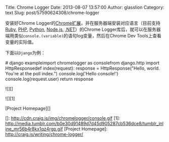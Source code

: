 Title: Chrome Logger
Date: 2013-08-07 13:57:00
Author: glasslion
Category: text
Slug: post/57590624308/chrome-logger

安装好Chrome Logger的[Chrome扩展][]，并在服务器端安装对应语言（目前支持
[Ruby][], [PHP][], [Python][], [Node.js][], [.NET][]）的Chrome
Logger库后，就可以在服务器端用类似`console.(variable)`的语句log变量，然后在Chrome
Dev Tools上查看变量的实际值。

</p>

下面以`Django`为例：

</p>

<div class="monokai">
    # django exampleimport chromelogger as consolefrom django.http import HttpResponsedef index(request):    response = HttpResponse("Hello, world. You're at the poll index.")    console.log('Hello console!')    console.log(request.user)    return response

</div>
</p>

![][]

![][1]

[Project Homepage][]

</p>

  [Chrome扩展]: https://chrome.google.com/webstore/detail/chromephp/noaneddfkdjfnfdakjjmocngnfkfehhd
  [Ruby]: http://github.com/cookrn/chrome_logger
  [PHP]: http://github.com/ccampbell/chromephp
  [Python]: http://github.com/ccampbell/chromelogger-python
  [Node.js]: http://github.com/yannickcr/node-chromelogger
  [.NET]: http://github.com/ChrisMissal/chromelogger
  []: http://cdn.craig.is/img/chromelogger/console.gif
  [1]: http://media.tumblr.com/b0e30d91489d7d45d905287cb536dce8/tumblr_inline_mr56b4r8kx1qz4rgp.gif
  [Project Homepage]: http://craig.is/writing/chrome-logger/
